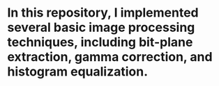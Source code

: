 # In this repository, I implemented several basic image processing techniques, including bit-plane extraction, gamma correction, and histogram equalization.
